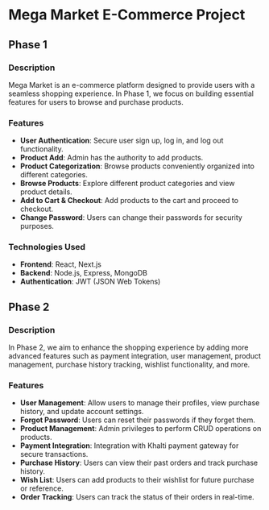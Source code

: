 # Mega Market E-Commerce Project

## Phase 1

### Description

Mega Market is an e-commerce platform designed to provide users with a seamless shopping experience. In Phase 1, we focus on building essential features for users to browse and purchase products.

### Features
- **User Authentication**: Secure user sign up, log in, and log out functionality.
- **Product Add**: Admin has the authority to add products.
- **Product Categorization**: Browse products conveniently organized into different categories.
- **Browse Products**: Explore different product categories and view product details.
- **Add to Cart & Checkout**: Add products to the cart and proceed to checkout.
- **Change Password**: Users can change their passwords for security purposes.

  
### Technologies Used

- **Frontend**: React, Next.js
- **Backend**: Node.js, Express, MongoDB
- **Authentication**: JWT (JSON Web Tokens)




## Phase 2

### Description

In Phase 2, we aim to enhance the shopping experience by adding more advanced features such as payment integration, user management, product management, purchase history tracking, wishlist functionality,  and more.

### Features
- **User Management**: Allow users to manage their profiles, view purchase history, and update account settings.
- **Forgot Password**: Users can reset their passwords if they forget them.
- **Product Management**: Admin privileges to perform CRUD operations on products.
- **Payment Integration**: Integration with Khalti payment gateway for secure transactions.
- **Purchase History**: Users can view their past orders and track purchase history.
- **Wish List**: Users can add products to their wishlist for future purchase or reference.
-  **Order Tracking**: Users can track the status of their orders in real-time.
